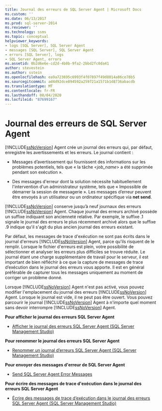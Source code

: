 ```yaml
---
title: Journal des erreurs de SQL Server Agent | Microsoft Docs
ms.custom: ''
ms.date: 06/13/2017
ms.prod: sql-server-2014
ms.reviewer: ''
ms.technology: ssms
ms.topic: conceptual
helpviewer_keywords:
- logs [SQL Server], SQL Server Agent
- messages [SQL Server], SQL Server Agent
- errors [SQL Server], logs
- SQL Server Agent, errors
ms.assetid: 0b2d6e6e-cd2d-4b8b-9fa2-2bbd2fc0da41
author: stevestein
ms.author: sstein
ms.openlocfilehash: ea9a723695c6993f4f07897f49d8014a86ce78b5
ms.sourcegitcommit: ad4d92dce894592a259721a1571b1d8736abacdb
ms.translationtype: MT
ms.contentlocale: fr-FR
ms.lasthandoff: 08/04/2020
ms.locfileid: "87699167"
---
```

# <a name="sql-server-agent-error-log"></a>Journal des erreurs de SQL Server Agent
  [!INCLUDE[ssNoVersion](../../includes/ssnoversion-md.md)] Agent crée un journal des erreurs qui, par défaut, enregistre les avertissements et les erreurs. Le journal contient :  
  
-   Messages d’avertissement qui fournissent des informations sur les problèmes potentiels, tels que « la tâche \<*job_name*> a été supprimée pendant son exécution ».  
  
-   Des messages d'erreur dont la solution nécessite habituellement l'intervention d'un administrateur système, tels que « Impossible de démarrer la session de messagerie ». Les messages d’erreur peuvent être envoyés à un utilisateur ou un ordinateur spécifique via **net send**.  
  
 [!INCLUDE[ssNoVersion](../../includes/ssnoversion-md.md)] conserve jusqu’à neuf journaux des erreurs [!INCLUDE[ssNoVersion](../../includes/ssnoversion-md.md)] Agent. Chaque journal des erreurs archivé possède un suffixe indiquant son ancienneté relative. Par exemple, le suffixe .1 signale le journal des erreurs le plus récemment archivé alors que le suffixe .9 indique qu'il s'agit du plus ancien journal des erreurs existant.  
  
 Par défaut, les messages de trace d'exécution ne sont pas écrits dans le journal d'erreurs [!INCLUDE[ssNoVersion](../../includes/ssnoversion-md.md)] Agent, parce qu'ils risquent de le remplir. Lorsque le fichier d'erreurs est plein, votre possibilité de sélectionner et analyser les erreurs plus difficiles se trouve réduite. Le journal étant une charge supplémentaire de travail pour le serveur, il est important de bien réfléchir à ce que la capture de messages de trace d’exécution dans le journal des erreurs vous apporte. Il est en général préférable de capturer tous les messages uniquement au moment de corriger un problème donné.  
  
 Lorsque [!INCLUDE[ssNoVersion](../../includes/ssnoversion-md.md)] Agent n'est pas activé, vous pouvez modifier l'emplacement du journal des erreurs [!INCLUDE[ssNoVersion](../../includes/ssnoversion-md.md)] Agent. Lorsque le journal est vide, il ne peut pas être ouvert. Vous pouvez parcourir le journal [!INCLUDE[ssNoVersion](../../includes/ssnoversion-md.md)] Agent à n'importe quel moment sans devoir interrompre [!INCLUDE[ssNoVersion](../../includes/ssnoversion-md.md)] Agent.  
  
 **Pour afficher le journal des erreurs SQL Server Agent**  
  
-   [Afficher le journal des erreurs SQL Server Agent &#40;SQL Server Management Studio&#41;](view-sql-server-agent-error-log-sql-server-management-studio.md) 
  
 **Pour renommer le journal des erreurs SQL Server Agent**  
  
-   [Renommer un journal d’erreurs SQL Server Agent &#40;SQL Server Management Studio&#41;](rename-a-sql-server-agent-error-log-sql-server-management-studio.md)  
  
 **Pour envoyer des messages d'erreur de SQL Server Agent**  
  
-   [Send SQL Server Agent Error Messages](send-sql-server-agent-error-messages.md)  
  
 **Pour écrire des messages de trace d'exécution dans le journal des erreurs SQL Server Agent**  
  
-   [Écrire des messages de trace d’exécution dans le journal des erreurs SQL Server Agent &#40;SQL Server Management Studio&#41;](write-execution-trace-messages-to-sql-server-agent-log-ssms.md)  
  
  
